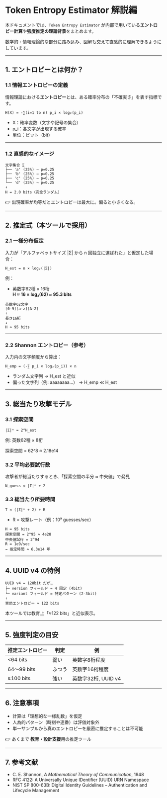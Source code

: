 # Token Entropy Estimator 解説編

本ドキュメントでは、`Token Entropy Estimator` が内部で用いている**エントロピー計算**や**強度推定の理論背景**をまとめます。

数学的・情報理論的な部分に踏み込み、図解も交えて直感的に理解できるようにしています。

---

## 1. エントロピーとは何か？

### 1.1 情報エントロピーの定義
情報理論における**エントロピー**とは、ある確率分布の「不確実さ」を表す指標です。  

```
H(X) = -∑(i=1 to n) p_i × log₂(p_i)
```

- X：確率変数（文字や記号の集合）  
- p_i：各文字が出現する確率  
- 単位：ビット（bit）

---

### 1.2 直感的なイメージ

```
文字集合 Σ
├── 'a' (25%) → p=0.25
├── 'b' (25%) → p=0.25
├── 'c' (25%) → p=0.25
└── 'd' (25%) → p=0.25
↓
H = 2.0 bits（完全ランダム）
```


👉 出現確率が均等だとエントロピーは最大に。偏ると小さくなる。

---

## 2. 推定式（本ツールで採用）

### 2.1 一様分布仮定
入力が「アルファベットサイズ |Σ| から n 回独立に選ばれた」と仮定した場合：

```
H_est = n × log₂(|Σ|)
```

例：  
- 英数字62種 × 16桁  
  **H ≈ 16 × log₂(62) ≈ 95.3 bits**

```
英数字62文字
[0-9][a-z][A-Z]
↓
長さ16桁
↓
H ≈ 95 bits
```

---

### 2.2 Shannon エントロピー（参考）
入力内の文字頻度から算出：

```
H_emp = (-∑ p_i × log₂(p_i)) × n
```

- ランダム文字列 → H_est と近似  
- 偏った文字列（例: aaaaaaaa…） → H_emp ≪ H_est

---

## 3. 総当たり攻撃モデル

### 3.1 探索空間
```
|Σ|ⁿ = 2^H_est
```

例: 英数62種 × 8桁

探索空間 = 62^8 ≈ 2.18e14

### 3.2 平均必要試行数

攻撃者が総当たりするとき、「探索空間の半分 ≈ 中央値」で発見


```
N_guess ≈ |Σ|ⁿ ÷ 2
```

### 3.3 総当たり所要時間
```
T ≈ (|Σ|ⁿ ÷ 2) ÷ R
```

- R = 攻撃レート（例：10⁹ guesses/sec）

```
H = 95 bits
探索空間 = 2^95 ≈ 4e28
中央値試行 = 2^94
R = 1e9/sec
→ 推定時間 ≈ 6.3e14 年
```

---

## 4. UUID v4 の特例

```
UUID v4 = 128bit だが…
├─ version フィールド = 4 固定 (4bit)
└─ variant フィールド = 特定パターン (2-3bit)
↓
実効エントロピー ≈ 122 bits
```

本ツールでは教育上「≈122 bits」と近似表示。

---

## 5. 強度判定の目安

| 推定エントロピー | 判定   | 例 |
|-----------------|-------|--------------------|
| <64 bits        | 弱い  | 英数字8桁程度 |
| 64〜99 bits     | ふつう | 英数字16桁程度 |
| ≥100 bits       | 強い  | 英数字32桁, UUID v4 |

---

## 6. 注意事項

- 計算は「理想的な一様乱数」を仮定  
- 人為的パターン（時刻や連番）は評価対象外  
- 単一サンプルから真のエントロピーを厳密に推定することは不可能  

👉 あくまで **教育・設計支援**用の推定ツール

---

## 7. 参考文献
- C. E. Shannon, *A Mathematical Theory of Communication*, 1948  
- RFC 4122: A Universally Unique IDentifier (UUID) URN Namespace  
- NIST SP 800-63B: Digital Identity Guidelines – Authentication and Lifecycle Management
